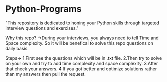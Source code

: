 # Python-Programs
"This repository is dedicated to honing your Python skills through targeted interview questions and exercises."

Why this repo?
->During your interviews, you always need to tell Time and Space complexity. So it will be benefical to solve this repo questions on daily basis.

Steps->
1.First see the questions which will be in .txt file. 
2.Then try to solve on your own and try to add time complexity and space complexity.
3.After that check your answers.
4.If you got better and optimize solutions rather than my answers then pull the request.
